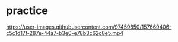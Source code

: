 # practice

https://user-images.githubusercontent.com/97459850/157669406-c5c1d17f-287e-44a7-b3e0-e78b3c62c8e5.mp4

